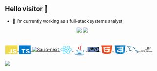 ## Hello visitor 👋

- 🔭 I’m currently working as a full-stack systems analyst

<div align="center">
  <a href="https://github.com/saulo2706">
  <img height="180em" src="https://github-readme-stats.vercel.app/api?username=saulo2706&show_icons=true&theme=dracula&include_all_commits=true&count_private=true"/>
  <img height="180em" src="https://github-readme-stats.vercel.app/api/top-langs/?username=saulo2706&layout=compact&langs_count=7&theme=dracula"/>
</div>
 <br>
<div style="display: inline_block"><br>
  <img align="center" alt="Saulo-Js" height="30" width="40" src="https://raw.githubusercontent.com/devicons/devicon/master/icons/javascript/javascript-plain.svg">
  <img align="center" alt="Saulo-Ts" height="30" width="40" src="https://raw.githubusercontent.com/devicons/devicon/master/icons/typescript/typescript-plain.svg">
  <img align="center" alt="Saulo-next" height="25" width="40" src="https://cdn.jsdelivr.net/gh/devicons/devicon/icons/nextjs/nextjs-original.svg" />
  <img align="center" alt="Saulo-React" height="30" width="40" src="https://raw.githubusercontent.com/devicons/devicon/master/icons/react/react-original.svg">
  <img align="center" alt="Saulo-java" height="38" width="40" src="https://raw.githubusercontent.com/devicons/devicon/master/icons/java/java-original.svg">
  <img align="center" alt="Saulo-php" height="35" width="40" src="https://raw.githubusercontent.com/devicons/devicon/master/icons/php/php-original.svg">
  <img align="center" alt="Saulo-HTML" height="30" width="40" src="https://raw.githubusercontent.com/devicons/devicon/master/icons/html5/html5-original.svg">
  <img align="center" alt="Saulo-CSS" height="30" width="40" src="https://raw.githubusercontent.com/devicons/devicon/master/icons/css3/css3-original.svg">
  <img align="center" alt="Saulo-mysql" height="25" width="40" src="https://raw.githubusercontent.com/devicons/devicon/master/icons/mysql/mysql-original.svg">
  <img align="center" alt="Saulo-mssql" height="25" width="40" src="https://raw.githubusercontent.com/devicons/devicon/master/icons/microsoftsqlserver/microsoftsqlserver-plain-wordmark.svg">
</div>
<br>
<div> 
<a href="https://www.linkedin.com/in/saulo-de-oliveira-junior-b193a6192/" target="_blank"><img src="https://img.shields.io/badge/-LinkedIn-%230077B5?style=for-the-badge&logo=linkedin&logoColor=white" target="_blank"></a> 
 
</div>
